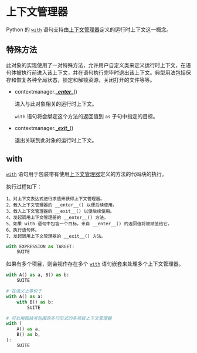 # 上下文管理器

Python 的 [`with`](https://docs.python.org/zh-cn/3/reference/compound_stmts.html#the-with-statement) 语句支持由[上下文管理器](https://docs.python.org/zh-cn/3/library/stdtypes.html#context-manager-types)定义的运行时上下文这一概念。

## 特殊方法

此对象的实现使用了一对特殊方法，允许用户自定义类来定义运行时上下文，在语句体被执行前进入该上下文，并在语句执行完毕时退出该上下文。典型用法包括保存和恢复各种全局状态，锁定和解锁资源，关闭打开的文件等等。

- contextmanager.[**\__enter__**](https://docs.python.org/zh-cn/3/reference/datamodel.html#object.__enter__)()

  进入与此对象相关的运行时上下文。

  `with` 语句将会绑定这个方法的返回值到 `as` 子句中指定的目标。

- contextmanager.[**\__exit__**](https://docs.python.org/zh-cn/3/reference/datamodel.html#object.__exit__)()

  退出关联到此对象的运行时上下文。

## with

[`with`](https://docs.python.org/zh-cn/3/reference/compound_stmts.html#the-with-statement) 语句用于包装带有使用[上下文管理器](https://docs.python.org/zh-cn/3/reference/datamodel.html#context-managers)定义的方法的代码块的执行。

执行过程如下：

```
1、对上下文表达式进行求值来获得上下文管理器。
2、载入上下文管理器的 __enter__() 以便后续使用。
3、载入上下文管理器的 __exit__() 以便后续使用。
4、发起调用上下文管理器的 __enter__() 方法。
5、如果 with 语句中包含一个目标，来自 __enter__() 的返回值将被赋值给它。
6、执行语句体。
7、发起调用上下文管理器的 __exit__() 方法。
```

```python
with EXPRESSION as TARGET:
    SUITE
```

如果有多个项目，则会视作存在多个 [`with`](https://docs.python.org/zh-cn/3/reference/compound_stmts.html#with) 语句嵌套来处理多个上下文管理器。

```python
with A() as a, B() as b:
    SUITE

# 在语义上等价于
with A() as a:
    with B() as b:
        SUITE

# 可以用圆括号包围的多行形式的多项目上下文管理器
with (
    A() as a,
    B() as b,
):
    SUITE
```

